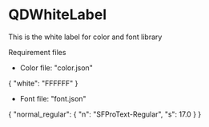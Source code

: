 # QDWhiteLabel

This is the white label for color and font library

Requirement files

+ Color file: "color.json"

{
    "white": "FFFFFF"
}

+ Font file: "font.json"

{
    "normal_regular": {
        "n": "SFProText-Regular",
        "s": 17.0
    }
}


